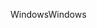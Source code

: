 <span data-ttu-id="41ec0-101">Windows</span><span class="sxs-lookup"><span data-stu-id="41ec0-101">Windows</span></span>